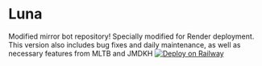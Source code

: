 # Luna
Modified mirror bot repository! Specially modified for Render deployment. This version also includes bug fixes and daily maintenance, as well as necessary features from MLTB and JMDKH
[![Deploy on Railway](https://railway.app/button.svg)](https://railway.app/template/FEUFZ9?referralCode=l2_mE7)
